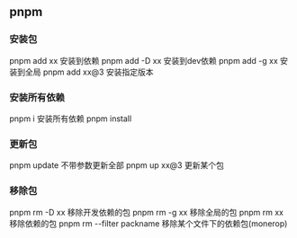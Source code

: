 ## pnpm
### 安装包
pnpm add xx 安装到依赖
pnpm add -D xx 安装到dev依赖
pnpm add -g xx 安装到全局
pnpm add xx@3 安装指定版本
### 安装所有依赖
pnpm i 安装所有依赖
pnpm install 
### 更新包
pnpm update 不带参数更新全部
pnpm up xx@3 更新某个包
### 移除包
pnpm rm -D xx 移除开发依赖的包
pnpm rm -g xx 移除全局的包
pnpm rm xx 移除依赖的包
pnpm rm --filter packname  移除某个文件下的依赖包(monerop)

